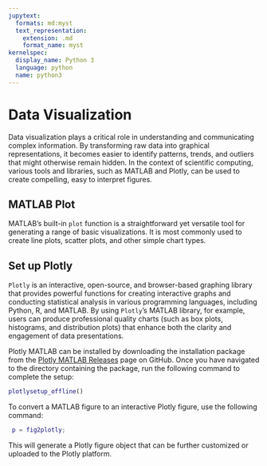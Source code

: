 ```yaml
---
jupytext:
  formats: md:myst
  text_representation:
    extension: .md
    format_name: myst
kernelspec:
  display_name: Python 3
  language: python
  name: python3
---
```


# Data Visualization

Data visualization plays a critical role in understanding and communicating complex information. By transforming raw data into graphical representations, it becomes easier to identify patterns, trends, and outliers that might otherwise remain hidden. In the context of scientific computing, various tools and libraries, such as MATLAB and Plotly, can be used to create compelling, easy to interpret figures.

## MATLAB Plot

MATLAB’s built-in `plot` function is a straightforward yet versatile tool for generating a range of basic visualizations. It is most commonly used to create line plots, scatter plots, and other simple chart types. 

## Set up Plotly

`Plotly` is an interactive, open-source, and browser-based graphing library that provides powerful functions for creating interactive graphs and conducting statistical analysis in various programming languages, including Python, R, and MATLAB. By using `Plotly`’s MATLAB library, for example, users can produce professional quality charts (such as box plots, histograms, and distribution plots) that enhance both the clarity and engagement of data presentations.

Plotly MATLAB can be installed by downloading the installation package from the [Plotly MATLAB Releases](https://github.com/plotly/plotly_matlab/releases) page on GitHub. Once you have navigated to the directory containing the package, run the following command to complete the setup:

```matlab
plotlysetup_offline()
```

To convert a MATLAB figure to an interactive Plotly figure, use the following command:

```matlab
 p = fig2plotly;
```

This will generate a Plotly figure object that can be further customized or uploaded to the Plotly platform.
